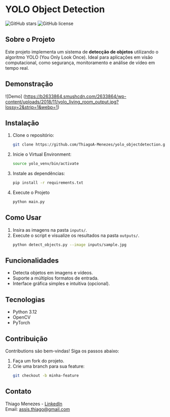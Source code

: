 # YOLO Object Detection
![GitHub stars](https://img.shields.io/github/stars/ThiagoA-Menezes/yolo_objectdetection)
![GitHub license](https://img.shields.io/github/license/ThiagoA-Menezes/yolo_objectdetection)

## Sobre o Projeto
Este projeto implementa um sistema de **detecção de objetos** utilizando o algoritmo YOLO (You Only Look Once). Ideal para aplicações em visão computacional, como segurança, monitoramento e análise de vídeo em tempo real.

## Demonstração
![Demo] (https://b2633864.smushcdn.com/2633864/wp-content/uploads/2018/11/yolo_living_room_output.jpg?lossy=2&strip=1&webp=1)

## Instalação
1. Clone o repositório:
   ```bash
   git clone https://github.com/ThiagoA-Menezes/yolo_objectdetection.git

2. Inicie o Virtual Environment:
   ```bash   
   source yolo_venv/bin/activate

3. Instale as dependências:
   ```bash
   pip install -r requirements.txt

4. Execute o Projeto
   ```bash
   python main.py

## Como Usar
1. Insira as imagens na pasta `inputs/`.
2. Execute o script e visualize os resultados na pasta `outputs/`.
    ```bash
    python detect_objects.py --image inputs/sample.jpg

## Funcionalidades
- Detecta objetos em imagens e vídeos.
- Suporte a múltiplos formatos de entrada.
- Interface gráfica simples e intuitiva (opcional).

## Tecnologias
- Python 3.12
- OpenCV
- PyTorch

## Contribuição
Contributions são bem-vindas! Siga os passos abaixo:
1. Faça um fork do projeto.
2. Crie uma branch para sua feature:
   ```bash
   git checkout -b minha-feature

## Contato
Thiago Menezes - [LinkedIn](https://www.linkedin.com/in/thiagoamenezes/)  
Email: assis.thiago@gmail.com